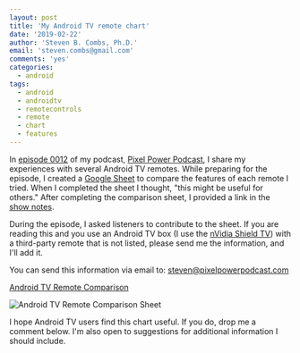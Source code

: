 ```yaml
---
layout: post
title: 'My Android TV remote chart'
date: '2019-02-22'
author: 'Steven B. Combs, Ph.D.'
email: 'steven.combs@gmail.com'
comments: 'yes'
categories:
  - android
tags:
  - android
  - androidtv
  - remotecontrols
  - remote
  - chart
  - features
---
```


In [episode 0012][EP-0012] of my podcast, [Pixel Power Podcast][PPP], I share my experiences with several Android TV remotes. While preparing for the episode, I created a [Google Sheet](https://sheets.google.com) to compare the features of each remote I tried. When I completed the sheet I thought, "this might be useful for others." After completing the comparison sheet, I provided a link in the [show notes][SN-0012].

During the episode, I asked listeners to contribute to the sheet. If you are reading this and you use an Android TV box (I use the [nVidia Shield TV][nVidia]) with a third-party remote that is not listed, please send me the information, and I'll add it.

You can send this information via email to: <steven@pixelpowerpodcast.com>

[Android TV Remote Comparison][REMOTES]

![Android TV Remote Comparison Sheet](https://www.stevencombs.com/images/posts/2019-02-22-android-tv-remote-sheet.png)

I hope Android TV users find this chart useful. If you do, drop me a comment below. I'm also open to suggestions for additional information I should include.

[nVidia]: https://amzn.to/2T9jeXE
[REMOTES]: https://docs.google.com/spreadsheets/d/1F1QiZ-HV7ihUyPeaxXht719azKlDSw9miJOws4bqL4I/edit?usp=sharing
[PPP]: https://www.pixelpowerpodcast.com
[EP-0012]: https://www.pixelpowerpodcast.com/episodes/0012
[SN-0012]: https://docs.google.com/document/d/1obtZ4-CMhle4_fRaXKO9a7cD49nSC5GBl03BPYQLJ6g/edit?usp=sharing
